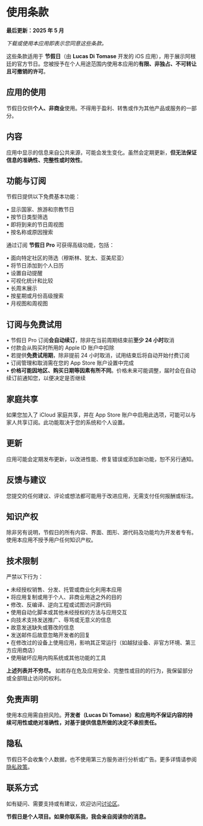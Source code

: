 # 使用条款

**最后更新：2025 年 5 月**

*下载或使用本应用即表示您同意这些条款。*

这些条款适用于 **节假日**（由 **Lucas Di Tomase** 开发的 iOS 应用），用于展示阿根廷的官方节日。您被授予在个人用途范围内使用本应用的**有限、非独占、不可转让且可撤销的许可**。

## 应用的使用

节假日仅供**个人、非商业**使用。不得用于盈利、转售或作为其他产品或服务的一部分。

## 内容

应用中显示的信息来自公共来源，可能会发生变化。虽然会定期更新，**但无法保证信息的准确性、完整性或时效性**。

## 功能与订阅

节假日提供以下免费基本功能：

• 显示国家、旅游和宗教节日  
• 按节日类型筛选  
• 即将到来的节日周视图  
• 按名称或原因搜索

通过订阅 **节假日 Pro** 可获得高级功能，包括：

• 面向特定社区的筛选（穆斯林、犹太、亚美尼亚）  
• 将节日添加到个人日历  
• 设置自动提醒  
• 可视化统计和比较  
• 长周末展示  
• 按星期或月份高级搜索  
• 月视图和周视图

## 订阅与免费试用

• 节假日 Pro 订阅**会自动续订**，除非在当前周期结束前**至少 24 小时**取消  
• 付款会从购买时所用的 Apple ID 账户中扣除  
• 若提供**免费试用期**，除非提前 24 小时取消，试用结束后将自动开始付费订阅  
• 订阅管理和取消需在您的 App Store 账户设置中完成  
• **价格可能因地区、购买日期等因素有所不同**。价格未来可能调整，届时会在自动续订前通知您，以便决定是否继续

## 家庭共享

如果您加入了 iCloud 家庭共享，并在 App Store 账户中启用此选项，可能可以与家人共享订阅。此功能取决于您的系统和个人设置。

## 更新

应用可能会定期发布更新，以改进性能、修复错误或添加新功能，恕不另行通知。

## 反馈与建议

您提交的任何建议、评论或想法都可能用于改进应用，无需支付任何报酬或标注。

## 知识产权

除非另有说明，节假日的所有内容、界面、图形、源代码及功能均为开发者专有。使用本应用不授予用户任何知识产权。

## 技术限制

严禁以下行为：

• 未经授权销售、分发、托管或商业化利用本应用  
• 将应用复制或用于个人、非商业用途之外的目的  
• 修改、反编译、逆向工程或试图访问源代码  
• 使用自动化脚本或其他未经授权的方法与应用交互  
• 向技术支持发送推广、辱骂或无意义的信息  
• 故意发送缺失或篡改的信息  
• 发送邮件后故意忽略开发者的回复  
• 在修改过的设备上使用应用，影响其正常运行（如越狱设备、非官方环境、第三方应用商店）  
• 使用破坏应用内购系统或其他功能的工具

**上述列表并不穷尽。** 如若存在危及应用安全、完整性或目的的行为，我保留部分或全部阻止访问的权利。

## 免责声明

使用本应用需自担风险。**开发者（Lucas Di Tomase）和应用均不保证内容的持续可用性或绝对准确性，对基于提供信息所做的决定不承担责任。**

## 隐私

节假日不会收集个人数据，也不使用第三方服务进行分析或广告。更多详情请参阅[隐私政策](https://lucasditomase.github.io/feriados/zh-Hans/privacy-policy)。

## 联系方式

如有疑问、需要支持或有建议，欢迎访问[讨论区](https://github.com/lucasditomase/feriados/discussions)。

**节假日是个人项目。如果你联系我，我会亲自阅读你的消息。**
